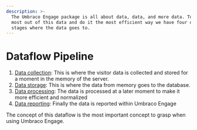 ```yaml
---
description: >-
  The Umbraco Engage package is all about data, data, and more data. To make the
  most out of this data and do it the most efficient way we have four different
  stages where the data goes to.
---
```


# Dataflow Pipeline

1. [Data collection](data-collection.md): This is where the visitor data is collected and stored for a moment in the memory of the server.
2. [Data storage](data-storage.md): This is where the data from memory goes to the database.
3. [Data processing](data-parsing.md): The data is processed at a later moment to make it more efficient and normalized
4. [Data reporting](reporting.md): Finally the data is reported within Umbraco Engage

The concept of this dataflow is the most important concept to grasp when using Umbraco Engage.
